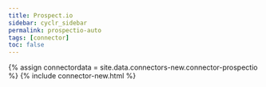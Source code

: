 ```yaml
---
title: Prospect.io
sidebar: cyclr_sidebar
permalink: prospectio-auto
tags: [connector]
toc: false
---
```

{% assign connectordata = site.data.connectors-new.connector-prospectio %}
{% include connector-new.html %}	